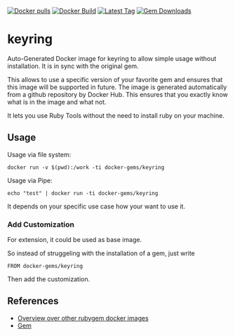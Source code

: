 [![Docker pulls](https://img.shields.io/docker/pulls/rubygem/keyring.svg)](https://hub.docker.com/r/rubygem/keyring/)
[![Docker Build](https://img.shields.io/docker/automated/rubygem/keyring.svg)](https://hub.docker.com/r/rubygem/keyring/)
[![Latest Tag](https://img.shields.io/github/tag/docker-rubygem/keyring.svg)](https://hub.docker.com/r/rubygem/keyring/)
[![Gem Downloads](https://img.shields.io/gem/dt/keyring.svg)](https://rubygems.org/gems/keyring/)
# keyring

Auto-Generated Docker image for keyring to allow simple usage without installation.
It is in sync with the original gem.

This allows to use a specific version of your favorite gem and ensures that this image will be supported in future.
The image is generated automatically from a github repository by Docker Hub.
This ensures that you exactly know what is in the image and what not.

It lets you use Ruby Tools without the need to install ruby on your machine.

## Usage

Usage via file system:

`docker run -v $(pwd):/work -ti docker-gems/keyring`

Usage via Pipe:

`echo "test" | docker run -ti docker-gems/keyring`

It depends on your specific use case how your want to use it.

### Add Customization

For extension, it could be used as base image.

So instead of struggeling with the installation of a gem, just write

`FROM docker-gems/keyring`

Then add the customization.

## References

 - [Overview over other rubygem docker images](https://github.com/thinkbot/docker-rubygem)
 - [Gem](https://rubygems.org/gems/keyring/)
